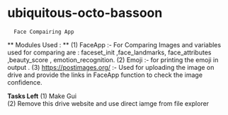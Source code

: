 # ubiquitous-octo-bassoon
      Face Compairing App
** Modules Used : **
   (1) FaceApp :- For Comparing Images and variables used for comparing are : faceset_init ,face_landmarks, face_attributes ,beauty_score , emotion_recognition.
   (2) Emoji :- for printing the emoji in output .
   (3) https://postimages.org/ :- Used for uploading the image on drive and provide the links in FaceApp function to check the image confidence.

**Tasks Left**
  (1) Make Gui  
  (2) Remove this drive website and use direct iamge from file explorer



 
